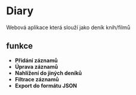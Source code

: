 # Diary
Webová aplikace která slouží jako deník knih/filmů
## funkce
- **Přidání záznamů**
- **Úprava záznamů**
- **Nahlížení do jiných deníků**
- **Filtrace záznamů**
- **Export do formátu JSON**
